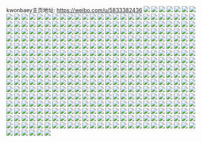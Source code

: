 kwonbaey主页地址: https://weibo.com/u/5833382436 
![](https://wx4.sinaimg.cn/mw2000/006mMhfuly1h8srn8nyd5j30m80m8tdy.jpg) 
![](https://wx4.sinaimg.cn/mw2000/006mMhfuly1h8s01yaiscj30zk1ban4k.jpg) 
![](https://wx4.sinaimg.cn/mw2000/006mMhfuly1h8s01zx5apj30zu0zuajf.jpg) 
![](https://wx4.sinaimg.cn/mw2000/006mMhfuly1h8rwp56d36j30n01ds793.jpg) 
![](https://wx4.sinaimg.cn/mw2000/006mMhfuly1h8rwp6opxjj30n01ds791.jpg) 
![](https://wx4.sinaimg.cn/mw2000/006mMhfuly1h8m8poknntj32c02c01ky.jpg) 
![](https://wx4.sinaimg.cn/mw2000/006mMhfuly1h8m8onetraj31fm1fm1kx.jpg) 
![](https://wx4.sinaimg.cn/mw2000/006mMhfuly1h8m8pkt8vfj30hi0hignr.jpg) 
![](https://wx4.sinaimg.cn/mw2000/006mMhfuly1h8m8seu7ysj30n00n03zl.jpg) 
![](https://wx4.sinaimg.cn/mw2000/006mMhfuly1h8bwtyj34ij32c0340hdw.jpg) 
![](https://wx4.sinaimg.cn/mw2000/006mMhfuly1h8bwtqxr78j32c034lx6t.jpg) 
![](https://wx4.sinaimg.cn/mw2000/006mMhfuly1h8bwtt2g3bj32c0340kjo.jpg) 
![](https://wx4.sinaimg.cn/mw2000/006mMhfuly1h8bwuvxkj1j32c03401l0.jpg) 
![](https://wx4.sinaimg.cn/mw2000/006mMhfuly1h8bwu6caxrj32c0340nph.jpg) 
![](https://wx4.sinaimg.cn/mw2000/006mMhfuly1h8bwuu1g28j32002o0qv7.jpg) 
![](https://wx4.sinaimg.cn/mw2000/006mMhfuly1h8bwtzowsnj30vd153qn8.jpg) 
![](https://wx4.sinaimg.cn/mw2000/006mMhfuly1h8bwtoiki5j32c0340b2f.jpg) 
![](https://wx4.sinaimg.cn/mw2000/006mMhfuly1h8ad3b30i0j30n01dsn9w.jpg) 
![](https://wx4.sinaimg.cn/mw2000/006mMhfuly1h8a6d4btmwj30kr0rpado.jpg) 
![](https://wx4.sinaimg.cn/mw2000/006mMhfuly1h88jp5olymj32c0340kjn.jpg) 
![](https://wx4.sinaimg.cn/mw2000/006mMhfuly1h88jp64buej30zk1bejvm.jpg) 
![](https://wx4.sinaimg.cn/mw2000/006mMhfuly1h88jp9ydugj33402c0e82.jpg) 
![](https://wx4.sinaimg.cn/mw2000/006mMhfuly1h88jp7a25ej30n01dsh87.jpg) 
![](https://wx4.sinaimg.cn/mw2000/006mMhfuly1h88jynwwrqj32c0340x6p.jpg) 
![](https://wx4.sinaimg.cn/mw2000/006mMhfuly1h85r1bhq4tj33402c0x6q.jpg) 
![](https://wx4.sinaimg.cn/mw2000/006mMhfuly1h83s2pxzg9j32c034be84.jpg) 
![](https://wx4.sinaimg.cn/mw2000/006mMhfuly1h7ndvy17rcj30m80m8dlj.jpg) 
![](https://wx4.sinaimg.cn/mw2000/006mMhfuly1h7kxwn3iolj32c0340e82.jpg) 
![](https://wx4.sinaimg.cn/mw2000/006mMhfuly1h7jradt6dsj328q2zn4qq.jpg) 
![](https://wx4.sinaimg.cn/mw2000/006mMhfuly1h7kxwot5juj320i2oob29.jpg) 
![](https://wx4.sinaimg.cn/mw2000/006mMhfuly1h7jrabtpj1j32c0340kjm.jpg) 
![](https://wx4.sinaimg.cn/mw2000/006mMhfuly1h7kxwo3gxej323t2t3npd.jpg) 
![](https://wx4.sinaimg.cn/mw2000/006mMhfuly1h7ky0vsakmj30mz0mzju4.jpg) 
![](https://wx4.sinaimg.cn/mw2000/006mMhfuly1h7hvhrff46j328a2z2e81.jpg) 
![](https://wx4.sinaimg.cn/mw2000/006mMhfuly1h7hvhs5q1tj32062o84qp.jpg) 
![](https://wx4.sinaimg.cn/mw2000/006mMhfuly1h7hvhunj1mj32c03401l0.jpg) 
![](https://wx4.sinaimg.cn/mw2000/006mMhfuly1h7hvht6888j32c03407wh.jpg) 
![](https://wx4.sinaimg.cn/mw2000/006mMhfuly1h7hvhqjtonj32c0340h9s.jpg) 
![](https://wx4.sinaimg.cn/mw2000/006mMhfuly1h7f3pehv3lj32c0340u0y.jpg) 
![](https://wx4.sinaimg.cn/mw2000/006mMhfuly1h7f3pgedscj316o1kwb29.jpg) 
![](https://wx4.sinaimg.cn/mw2000/006mMhfuly1h7f3pfe26mj316o1kwe81.jpg) 
![](https://wx4.sinaimg.cn/mw2000/006mMhfuly1h7f3pdavy4j32c034fx6q.jpg) 
![](https://wx4.sinaimg.cn/mw2000/006mMhfuly1h7dz5jbw3uj31xn2kvkjm.jpg) 
![](https://wx4.sinaimg.cn/mw2000/006mMhfuly1h7dz5burbbj31lj24pu0x.jpg) 
![](https://wx4.sinaimg.cn/mw2000/006mMhfuly1h7dz5d8p4pj31i7209b29.jpg) 
![](https://wx4.sinaimg.cn/mw2000/006mMhfuly1h7dz5ehuy2j31ox298x6q.jpg) 
![](https://wx4.sinaimg.cn/mw2000/006mMhfuly1h7dz8lm7mmj31171avneu.jpg) 
![](https://wx4.sinaimg.cn/mw2000/006mMhfuly1h7dz5guoepj32b93307wk.jpg) 
![](https://wx4.sinaimg.cn/mw2000/006mMhfuly1h6vwbhaozxj31sc2dsqv5.jpg) 
![](https://wx4.sinaimg.cn/mw2000/006mMhfuly1h6vwbg0zk1j31vl2i3qv5.jpg) 
![](https://wx4.sinaimg.cn/mw2000/006mMhfuly1h6tpfch2crj31t01t04aa.jpg) 
![](https://wx4.sinaimg.cn/mw2000/006mMhfuly1h6tpfeqemhj30n00rj45w.jpg) 
![](https://wx4.sinaimg.cn/mw2000/006mMhfuly1h6tpfeetk9j30u0140ajt.jpg) 
![](https://wx4.sinaimg.cn/mw2000/006mMhfuly1h6qn74ptdmj31kw1kwkjl.jpg) 
![](https://wx4.sinaimg.cn/mw2000/006mMhfuly1h6qn753484j31kt1kwdm3.jpg) 
![](https://wx4.sinaimg.cn/mw2000/006mMhfuly1h6qn75e97yj31kw1kw0zf.jpg) 
![](https://wx4.sinaimg.cn/mw2000/006mMhfuly1h6ojqk23duj30n01dsjzh.jpg) 
![](https://wx4.sinaimg.cn/mw2000/006mMhfuly1h6ojqkbbb0j30n01dstfs.jpg) 
![](https://wx4.sinaimg.cn/mw2000/006mMhfuly1h6ojrt2cr6j30n01ds1kx.jpg) 
![](https://wx4.sinaimg.cn/mw2000/006mMhfuly1h6nstw2lwlj314x1ocakc.jpg) 
![](https://wx4.sinaimg.cn/mw2000/006mMhfuly1h6nstrre3mj30zj1beaec.jpg) 
![](https://wx4.sinaimg.cn/mw2000/006mMhfuly1h6nstsm0m0j32c0340b2a.jpg) 
![](https://wx4.sinaimg.cn/mw2000/006mMhfuly1h6nstvp45sj32ao328hdt.jpg) 
![](https://wx4.sinaimg.cn/mw2000/006mMhfuly1h6ir7x5f2ij324t2uf7wi.jpg) 
![](https://wx4.sinaimg.cn/mw2000/006mMhfuly1h6ir7ve8dnj31o0280n4z.jpg) 
![](https://wx4.sinaimg.cn/mw2000/006mMhfuly1h6ir8ousvpj322q2rnx6p.jpg) 
![](https://wx4.sinaimg.cn/mw2000/006mMhfuly1h6i2wi4773j30u0160x13.jpg) 
![](https://wx4.sinaimg.cn/mw2000/006mMhfuly1h6i2wk243qj30u0160x05.jpg) 
![](https://wx4.sinaimg.cn/mw2000/006mMhfuly1h6gk6i7egxj30n01dsju0.jpg) 
![](https://wx4.sinaimg.cn/mw2000/006mMhfuly1h6din5iityj30mz11s7ao.jpg) 
![](https://wx4.sinaimg.cn/mw2000/006mMhfuly1h61tckbnltj30lf0skdfs.jpg) 
![](https://wx4.sinaimg.cn/mw2000/006mMhfuly1h61tcozzrbj31vn2i7npd.jpg) 
![](https://wx4.sinaimg.cn/mw2000/006mMhfuly1h61tcnnfs6j31zy2nykjn.jpg) 
![](https://wx4.sinaimg.cn/mw2000/006mMhfuly1h5uju9he2bj30sg11pqoh.jpg) 
![](https://wx4.sinaimg.cn/mw2000/006mMhfuly1h5s74f10iqj30tz15zdsi.jpg) 
![](https://wx4.sinaimg.cn/mw2000/006mMhfuly1h5s74empsfj30ry134wp6.jpg) 
![](https://wx4.sinaimg.cn/mw2000/006mMhfuly1h5q6vzlfhgj30m50m5n2c.jpg) 
![](https://wx4.sinaimg.cn/mw2000/006mMhfuly1h5q6w055yaj30n00n0gvd.jpg) 
![](https://wx4.sinaimg.cn/mw2000/006mMhfuly1h5q6w37dk5j30l50l5goy.jpg) 
![](https://wx4.sinaimg.cn/mw2000/006mMhfuly1h5q6w0epizj30n00n0q8p.jpg) 
![](https://wx4.sinaimg.cn/mw2000/006mMhfuly1h5q6we9u1mj31o02807wh.jpg) 
![](https://wx4.sinaimg.cn/mw2000/006mMhfuly1h5q6vztq5aj30jq0jq77c.jpg) 
![](https://wx4.sinaimg.cn/mw2000/006mMhfuly1h5mkjfddzmj319f1ok4qq.jpg) 
![](https://wx4.sinaimg.cn/mw2000/006mMhfuly1h5mkjbzdptj3296308e82.jpg) 
![](https://wx4.sinaimg.cn/mw2000/006mMhfuly1h5mkje92a8j31qx2bwnpe.jpg) 
![](https://wx4.sinaimg.cn/mw2000/006mMhfuly1h5mkjd3vv0j31ib20fe81.jpg) 
![](https://wx4.sinaimg.cn/mw2000/006mMhfuly1h5mkjag9swj31mq26b4qq.jpg) 
![](https://wx4.sinaimg.cn/mw2000/006mMhfuly1h5mkjg6qu9j32352s6hdt.jpg) 
![](https://wx4.sinaimg.cn/mw2000/006mMhfuly1h520x3lel7j30n00n0795.jpg) 
![](https://wx4.sinaimg.cn/mw2000/006mMhfuly1h520x2vghvj30n00n0dld.jpg) 
![](https://wx4.sinaimg.cn/mw2000/006mMhfuly1h520x3cwfwj30n00n079d.jpg) 
![](https://wx4.sinaimg.cn/mw2000/006mMhfuly1h520x34i94j30n00n0wgm.jpg) 
![](https://wx4.sinaimg.cn/mw2000/006mMhfuly1h44orl12ipj30n00y6tff.jpg) 
![](https://wx4.sinaimg.cn/mw2000/006mMhfuly1h40veb8p9yj30i40o6qb3.jpg) 
![](https://wx4.sinaimg.cn/mw2000/006mMhfuly1h40vedy01dj31j7274npd.jpg) 
![](https://wx4.sinaimg.cn/mw2000/006mMhfuly1h40vearhzij32bx33w1l0.jpg) 
![](https://wx4.sinaimg.cn/mw2000/006mMhfuly1h40ve46e9vj30n00uo7ch.jpg) 
![](https://wx4.sinaimg.cn/mw2000/006mMhfuly1h40ve97n4kj30n00uogyg.jpg) 
![](https://wx4.sinaimg.cn/mw2000/006mMhfuly1h40vecjllzj30n014w115.jpg) 
![](https://wx4.sinaimg.cn/mw2000/006mMhfuly1h40ve7ggdej30w78n9kjn.jpg) 
![](https://wx4.sinaimg.cn/mw2000/006mMhfuly1h40vehe8naj30n00uo468.jpg) 
![](https://wx4.sinaimg.cn/mw2000/006mMhfuly1h3dp7jkrl7j31o01o01ky.jpg) 
![](https://wx4.sinaimg.cn/mw2000/006mMhfuly1h36xpamw9wj31o02807wh.jpg) 
![](https://wx4.sinaimg.cn/mw2000/006mMhfuly1h329oj47vuj31o02307uc.jpg) 
![](https://wx4.sinaimg.cn/mw2000/006mMhfuly1h2ys0vnmmsj30ty0tydkg.jpg) 
![](https://wx4.sinaimg.cn/mw2000/006mMhfuly1h2vbu76rzwj31px2akx6q.jpg) 
![](https://wx4.sinaimg.cn/mw2000/006mMhfuly1h2vbu8moa2j319g1ol4qp.jpg) 
![](https://wx4.sinaimg.cn/mw2000/006mMhfuly1h2ocanm710j30qo0zkaj7.jpg) 
![](https://wx4.sinaimg.cn/mw2000/006mMhfuly1h2ocalfxzyj31o0280qv5.jpg) 
![](https://wx4.sinaimg.cn/mw2000/006mMhfuly1h2ocaox14ij31o02804qp.jpg) 
![](https://wx4.sinaimg.cn/mw2000/006mMhfuly1h2ocan5xkkj31o02807wh.jpg) 
![](https://wx4.sinaimg.cn/mw2000/006mMhfuly1h2fwhsysodj32c0340kjn.jpg) 
![](https://wx4.sinaimg.cn/mw2000/006mMhfuly1h2fwhui75lj31z52mve82.jpg) 
![](https://wx4.sinaimg.cn/mw2000/006mMhfuly1h2fwhr69oyj32bx33w7wk.jpg) 
![](https://wx4.sinaimg.cn/mw2000/006mMhfuly1h2f6nmoukrj30ki0rc0yb.jpg) 
![](https://wx4.sinaimg.cn/mw2000/006mMhfuly1h2coe1zn22j31o02804qq.jpg) 
![](https://wx4.sinaimg.cn/mw2000/006mMhfuly1h2coe3aqzwj31o02804qq.jpg) 
![](https://wx4.sinaimg.cn/mw2000/006mMhfuly1h2bmsynlejj32c02c0x6p.jpg) 
![](https://wx4.sinaimg.cn/mw2000/006mMhfuly1h24q76by6xj31ko23kkjl.jpg) 
![](https://wx4.sinaimg.cn/mw2000/006mMhfuly1h24q78f7lpj31o0280x6p.jpg) 
![](https://wx4.sinaimg.cn/mw2000/006mMhfuly1h1sw8n0pquj31cv1t5x6p.jpg) 
![](https://wx4.sinaimg.cn/mw2000/006mMhfuly1h1sw8jbq6qj31o0280e82.jpg) 
![](https://wx4.sinaimg.cn/mw2000/006mMhfuly1h1rzoz78d3j30l70l7q7b.jpg) 
![](https://wx4.sinaimg.cn/mw2000/006mMhfuly1h1rzozhq7jj30n00n0wk6.jpg) 
![](https://wx4.sinaimg.cn/mw2000/006mMhfuly1h1rzp4vmi9j318a0u0k48.jpg) 
![](https://wx4.sinaimg.cn/mw2000/006mMhfuly1h1rzozppooj30n00n0gnc.jpg) 
![](https://wx4.sinaimg.cn/mw2000/006mMhfuly1h1rzqrbv7nj30n00n0dib.jpg) 
![](https://wx4.sinaimg.cn/mw2000/006mMhfuly1h1rzqqimxgj31o01o0b2a.jpg) 
![](https://wx4.sinaimg.cn/mw2000/006mMhfuly1h1ce7wgk17j32822yru10.jpg) 
![](https://wx4.sinaimg.cn/mw2000/006mMhfuly1h1ce7su8whj321l2q4qv5.jpg) 
![](https://wx4.sinaimg.cn/mw2000/006mMhfuly1h1ce7xoekij31o0280e81.jpg) 
![](https://wx4.sinaimg.cn/mw2000/006mMhfuly1h1ce7qqqu5j32ps1j0e84.jpg) 
![](https://wx4.sinaimg.cn/mw2000/006mMhfuly1h1ce7u9ktkj31ln25v7wi.jpg) 
![](https://wx4.sinaimg.cn/mw2000/006mMhfuly1h1ce7s40goj31ns27pnpe.jpg) 
![](https://wx4.sinaimg.cn/mw2000/006mMhfuly1h1ce80twwcj31j021ce83.jpg) 
![](https://wx4.sinaimg.cn/mw2000/006mMhfuly1h14vfi8a53j324p24pe83.jpg) 
![](https://wx4.sinaimg.cn/mw2000/006mMhfuly1h14vfekrtfj31sc2ds1l0.jpg) 
![](https://wx4.sinaimg.cn/mw2000/006mMhfuly1h14vfjnx8jj31o0280e83.jpg) 
![](https://wx4.sinaimg.cn/mw2000/006mMhfuly1h14vfg9crrj31sc2dsb2b.jpg) 
![](https://wx4.sinaimg.cn/mw2000/006mMhfuly1h12gqbs551j30zg0zgk36.jpg) 
![](https://wx4.sinaimg.cn/mw2000/006mMhfuly1h12gqcqhdzj30n00n00xx.jpg) 
![](https://wx4.sinaimg.cn/mw2000/006mMhfuly1h11mmtd5ghj30tu0tudk7.jpg) 
![](https://wx4.sinaimg.cn/mw2000/006mMhfuly1h11mmtjpc0j30tz0trn1b.jpg) 
![](https://wx4.sinaimg.cn/mw2000/006mMhfuly1h11mmt6cjfj30u00r8af4.jpg) 
![](https://wx4.sinaimg.cn/mw2000/006mMhfuly1h11mmtxsnrj30tz0nuq6z.jpg) 
![](https://wx4.sinaimg.cn/mw2000/006mMhfuly1h0yy6g9ttqj31o02804qr.jpg) 
![](https://wx4.sinaimg.cn/mw2000/006mMhfuly1h0vjabeebjj30n00n07c9.jpg) 
![](https://wx4.sinaimg.cn/mw2000/006mMhfuly1h0vja4ysf8j30n00n0wp8.jpg) 
![](https://wx4.sinaimg.cn/mw2000/006mMhfuly1h0vja5oiv9j30n00n0qbp.jpg) 
![](https://wx4.sinaimg.cn/mw2000/006mMhfuly1h0vja6y56qj30n00n00ws.jpg) 
![](https://wx4.sinaimg.cn/mw2000/006mMhfuly1h0vja6qljij30n00n041l.jpg) 
![](https://wx4.sinaimg.cn/mw2000/006mMhfuly1h0vjab0nw6j30n00n04aj.jpg) 
![](https://wx4.sinaimg.cn/mw2000/006mMhfuly1h0vjabpsh7j30n00n0tbl.jpg) 
![](https://wx4.sinaimg.cn/mw2000/006mMhfuly1h0vja58f3hj30n00n0n0p.jpg) 
![](https://wx4.sinaimg.cn/mw2000/006mMhfuly1h0vjadegx6j318s67x7wj.jpg) 
![](https://wx4.sinaimg.cn/mw2000/006mMhfuly1h0vjaakc8dj30n00n0427.jpg) 
![](https://wx4.sinaimg.cn/mw2000/006mMhfuly1h0vja6c0bhj30n00n0415.jpg) 
![](https://wx4.sinaimg.cn/mw2000/006mMhfuly1h0lb67wdvaj32w82o7e83.jpg) 
![](https://wx4.sinaimg.cn/mw2000/006mMhfuly1h0lb6d17faj318m1nihdt.jpg) 
![](https://wx4.sinaimg.cn/mw2000/006mMhfuly1h0lb65vesnj32w82o7e83.jpg) 
![](https://wx4.sinaimg.cn/mw2000/006mMhfuly1h0f3z60x0dj30n00n0dik.jpg) 
![](https://wx4.sinaimg.cn/mw2000/006mMhfuly1h0f3z8rhg0j322b2r3kjm.jpg) 
![](https://wx4.sinaimg.cn/mw2000/006mMhfuly1h0f3z5mingj30n00cqacc.jpg) 
![](https://wx4.sinaimg.cn/mw2000/006mMhfuly1h0f3z6cpxej30n00n0dlt.jpg) 
![](https://wx4.sinaimg.cn/mw2000/006mMhfuly1h0f3z6ulenj30mh0mhjxo.jpg) 
![](https://wx4.sinaimg.cn/mw2000/006mMhfuly1h0f3zg7wm4j30n01dsk6i.jpg) 
![](https://wx4.sinaimg.cn/mw2000/006mMhfuly1h0f3zad7xlj32c02c0hdt.jpg) 
![](https://wx4.sinaimg.cn/mw2000/006mMhfuly1h0f3zfjwdhj30n00ptzm1.jpg) 
![](https://wx4.sinaimg.cn/mw2000/006mMhfuly1h0f40gp7p1j31kn1knqqx.jpg) 
![](https://wx4.sinaimg.cn/mw2000/006mMhfuly1h0axwfo2btj32c033zkjl.jpg) 
![](https://wx4.sinaimg.cn/mw2000/006mMhfuly1h07a4au901j30kd0r6jw1.jpg) 
![](https://wx4.sinaimg.cn/mw2000/006mMhfuly1h07a4bo5ndj32c02c04qp.jpg) 
![](https://wx4.sinaimg.cn/mw2000/006mMhfuly1h01q1u4zn8j32s52s5u0z.jpg) 
![](https://wx4.sinaimg.cn/mw2000/006mMhfuly1h01q1x5eq8j32s52s51l0.jpg) 
![](https://wx4.sinaimg.cn/mw2000/006mMhfuly1h01q1yti3oj32s52s51l0.jpg) 
![](https://wx4.sinaimg.cn/mw2000/006mMhfuly1h01q1p40nuj32s52s5u0z.jpg) 
![](https://wx4.sinaimg.cn/mw2000/006mMhfuly1h01q2arg3tj30q10pvafs.jpg) 
![](https://wx4.sinaimg.cn/mw2000/006mMhfuly1h01q1qblpsj32ht2s57wj.jpg) 
![](https://wx4.sinaimg.cn/mw2000/006mMhfuly1h01q1nrdpdj32s52s51l0.jpg) 
![](https://wx4.sinaimg.cn/mw2000/006mMhfuly1h01q1smwccj32s52s5x6r.jpg) 
![](https://wx4.sinaimg.cn/mw2000/006mMhfuly1h01q1vi68gj32s52s5hdv.jpg) 
![](https://wx4.sinaimg.cn/mw2000/006mMhfuly1gzjwdar63gj32aq2aqb2a.jpg) 
![](https://wx4.sinaimg.cn/mw2000/006mMhfuly1gzjwd9gvg4j32ai2aihdt.jpg) 
![](https://wx4.sinaimg.cn/mw2000/006mMhfuly1gzfjqe5ap1j30u00u0jxu.jpg) 
![](https://wx4.sinaimg.cn/mw2000/006mMhfuly1gzfjqhjbvvj30kk0kk44s.jpg) 
![](https://wx4.sinaimg.cn/mw2000/006mMhfuly1gyqbw5tbcmj329z29z7wi.jpg) 
![](https://wx4.sinaimg.cn/mw2000/006mMhfuly1gyfd3h5gppj32c02e61ky.jpg) 
![](https://wx4.sinaimg.cn/mw2000/006mMhfuly1gyfd3c6ny6j32c02c0b2b.jpg) 
![](https://wx4.sinaimg.cn/mw2000/006mMhfuly1gyfd3e0805j32c02c0qv5.jpg) 
![](https://wx4.sinaimg.cn/mw2000/006mMhfuly1gy8upzek2jj31mc25sqv5.jpg) 
![](https://wx4.sinaimg.cn/mw2000/006mMhfuly1gy8uq19ylqj31mc25sqv5.jpg) 
![](https://wx4.sinaimg.cn/mw2000/006mMhfuly1gy6h7uedk2j31qx2bwe81.jpg) 
![](https://wx4.sinaimg.cn/mw2000/006mMhfuly1gy6h7x38ppj31rs2d2qv5.jpg) 
![](https://wx4.sinaimg.cn/mw2000/006mMhfuly1gy6h7rhfu4j31qx2bwe81.jpg) 
![](https://wx4.sinaimg.cn/mw2000/006mMhfuly1gy6h83n5h8j321t2qfkjm.jpg) 
![](https://wx4.sinaimg.cn/mw2000/006mMhfuly1gy6h80h2k4j32522uqx6p.jpg) 
![](https://wx4.sinaimg.cn/mw2000/006mMhfuly1gxxiomt8ddj32801o0e82.jpg) 
![](https://wx4.sinaimg.cn/mw2000/006mMhfuly1gxxioq0g5kj32801o0x6q.jpg) 
![](https://wx4.sinaimg.cn/mw2000/006mMhfuly1gxxios9ljaj32yo1o0x6r.jpg) 
![](https://wx4.sinaimg.cn/mw2000/006mMhfuly1gxxioum3iqj32ps1j0e82.jpg) 
![](https://wx4.sinaimg.cn/mw2000/006mMhfuly1gxw3pouibbj31o0280000.jpg) 
![](https://wx4.sinaimg.cn/mw2000/006mMhfuly1gxs94gjl1mj31o0280qv6.jpg) 
![](https://wx4.sinaimg.cn/mw2000/006mMhfuly1gxqg2vhnboj31o0280b2a.jpg) 
![](https://wx4.sinaimg.cn/mw2000/006mMhfuly1gxqg1iystvj327g2xyx6q.jpg) 
![](https://wx4.sinaimg.cn/mw2000/006mMhfuly1gxqg0p2ewxj31g41xie82.jpg) 
![](https://wx4.sinaimg.cn/mw2000/006mMhfuly1gxqg0ktyp1j31yl2m3npd.jpg) 
![](https://wx4.sinaimg.cn/mw2000/006mMhfuly1gxj9bif4c8j32c02c01ky.jpg) 
![](https://wx4.sinaimg.cn/mw2000/006mMhfuly1gxj9bh9uxrj32c02c0npf.jpg) 
![](https://wx4.sinaimg.cn/mw2000/006mMhfuly1gxi1cbmmgpj31mh25zx6p.jpg) 
![](https://wx4.sinaimg.cn/mw2000/006mMhfuly1gxi1c9xf0aj30vc15snby.jpg) 
![](https://wx4.sinaimg.cn/mw2000/006mMhfuly1gxi1cddm6yj31o0280qv6.jpg) 
![](https://wx4.sinaimg.cn/mw2000/006mMhfuly1gxbbuiz178j31o0280qv6.jpg) 
![](https://wx4.sinaimg.cn/mw2000/006mMhfuly1gxbbugh37nj31ps2aetwx.jpg) 
![](https://wx4.sinaimg.cn/mw2000/006mMhfuly1gxbbum0q65j323g2smu0z.jpg) 
![](https://wx4.sinaimg.cn/mw2000/006mMhfuly1gxbbuhiqwuj31mq26aaoz.jpg) 
![](https://wx4.sinaimg.cn/mw2000/006mMhfuly1gx8um400dvj31o02801ky.jpg) 
![](https://wx4.sinaimg.cn/mw2000/006mMhfuly1gx2v5qrshuj3284284e81.jpg) 
![](https://wx4.sinaimg.cn/mw2000/006mMhfuly1gx2v5vojdpj31d51cl4jf.jpg) 
![](https://wx4.sinaimg.cn/mw2000/006mMhfuly1gx2v5pbhohj32642644qp.jpg) 
![](https://wx4.sinaimg.cn/mw2000/006mMhfuly1gx2v82azccj3270270e81.jpg) 
![](https://wx4.sinaimg.cn/mw2000/006mMhfuly1gx2v5rrldyj31zw1zw7wh.jpg) 
![](https://wx4.sinaimg.cn/mw2000/006mMhfuly1gx2v5suxgyj32c02c01kx.jpg) 
![](https://wx4.sinaimg.cn/mw2000/006mMhfuly1gx2v5uxws7j32c02c01kx.jpg) 
![](https://wx4.sinaimg.cn/mw2000/006mMhfuly1gx2v96efttj32c02c0b29.jpg) 
![](https://wx4.sinaimg.cn/mw2000/006mMhfuly1gx2v5tzdv0j32c02c07wh.jpg) 
![](https://wx4.sinaimg.cn/mw2000/006mMhfuly1gx21h2bahxj31j51j57wh.jpg) 
![](https://wx4.sinaimg.cn/mw2000/006mMhfuly1gx21h4fuwoj32c02c0e83.jpg) 
![](https://wx4.sinaimg.cn/mw2000/006mMhfuly1gx21h9i6g5j32c02c0qv6.jpg) 
![](https://wx4.sinaimg.cn/mw2000/006mMhfuly1gx21hbdd3wj32c02c0kjm.jpg) 
![](https://wx4.sinaimg.cn/mw2000/006mMhfuly1gx21h6qz68j32c02c0npf.jpg) 
![](https://wx4.sinaimg.cn/mw2000/006mMhfuly1gx21h2x731j30u00u0122.jpg) 
![](https://wx4.sinaimg.cn/mw2000/006mMhfuly1gwx24nsb65j32bs33q1ky.jpg) 
![](https://wx4.sinaimg.cn/mw2000/006mMhfuly1gwx24r305uj32c0340e83.jpg) 
![](https://wx4.sinaimg.cn/mw2000/006mMhfuly1gwx24zyapkj31xz2lbx6p.jpg) 
![](https://wx4.sinaimg.cn/mw2000/006mMhfuly1gwx24perinj31o02807wh.jpg) 
![](https://wx4.sinaimg.cn/mw2000/006mMhfuly1gwtyxm5gc3j31tk1tkb2a.jpg) 
![](https://wx4.sinaimg.cn/mw2000/006mMhfuly1gwtyxoy2ubj32c02c0qv8.jpg) 
![](https://wx4.sinaimg.cn/mw2000/006mMhfuly1gwtyxqlynmj32c02c0b29.jpg) 
![](https://wx4.sinaimg.cn/mw2000/006mMhfuly1gwtyxseigaj32c02c04qr.jpg) 
![](https://wx4.sinaimg.cn/mw2000/006mMhfuly1gwtyxw2285j32c02c01l3.jpg) 
![](https://wx4.sinaimg.cn/mw2000/006mMhfuly1gwtyxyjet3j32c02c07wi.jpg) 
![](https://wx4.sinaimg.cn/mw2000/006mMhfuly1gwtyy010w5j31o01o0kjl.jpg) 
![](https://wx4.sinaimg.cn/mw2000/006mMhfuly1gwtyy2l101j328y28ye83.jpg) 
![](https://wx4.sinaimg.cn/mw2000/006mMhfuly1gwtyxk1gzpj31o0280b2a.jpg) 
![](https://wx4.sinaimg.cn/mw2000/006mMhfuly1gwtyy4ixl1j32c02c07wi.jpg) 
![](https://wx4.sinaimg.cn/mw2000/006mMhfuly1gwtyy7i85jj322u22ub2a.jpg) 
![](https://wx4.sinaimg.cn/mw2000/006mMhfuly1gwtyy9o6xbj32c02c0x6r.jpg) 
![](https://wx4.sinaimg.cn/mw2000/006mMhfuly1gwtyy5w2jjj32c02c0qv5.jpg) 
![](https://wx4.sinaimg.cn/mw2000/006mMhfuly1gwtyybeh1sj32c02c0b29.jpg) 
![](https://wx4.sinaimg.cn/mw2000/006mMhfuly1gwtyye16bvj32c02c0e84.jpg) 
![](https://wx4.sinaimg.cn/mw2000/006mMhfuly1gwsnb64zcaj32c02c0u0x.jpg) 
![](https://wx4.sinaimg.cn/mw2000/006mMhfuly1gwsnaxpfn9j32c02c0npf.jpg) 
![](https://wx4.sinaimg.cn/mw2000/006mMhfuly1gwsnazbhsvj32c02c04qq.jpg) 
![](https://wx4.sinaimg.cn/mw2000/006mMhfuly1gwsnb1vhtsj32c02c0nmb.jpg) 
![](https://wx4.sinaimg.cn/mw2000/006mMhfuly1gwsnb4lgcrj32c02c0kjl.jpg) 
![](https://wx4.sinaimg.cn/mw2000/006mMhfuly1gwsnb32ciij32c02c0kjl.jpg) 
![](https://wx4.sinaimg.cn/mw2000/006mMhfuly1gwsnb7cc5mj32c02c0e81.jpg) 
![](https://wx4.sinaimg.cn/mw2000/006mMhfuly1gwsnb0lromj32c02c0kjl.jpg) 
![](https://wx4.sinaimg.cn/mw2000/006mMhfuly1gwsnb8ov7tj32c02c0hdu.jpg) 
![](https://wx4.sinaimg.cn/mw2000/006mMhfuly1gwrqthwz9rj32c02c0b29.jpg) 
![](https://wx4.sinaimg.cn/mw2000/006mMhfuly1gwrqth469qj32801o04qq.jpg) 
![](https://wx4.sinaimg.cn/mw2000/006mMhfuly1gwrqtehqgwj32c02c07wh.jpg) 
![](https://wx4.sinaimg.cn/mw2000/006mMhfuly1gwosvzt7h7j30n01dse08.jpg) 
![](https://wx4.sinaimg.cn/mw2000/006mMhfuly1gwosvy9x6tj30n01dsh7n.jpg) 
![](https://wx4.sinaimg.cn/mw2000/006mMhfuly1gwlxgisbafj31br1brb29.jpg) 
![](https://wx4.sinaimg.cn/mw2000/006mMhfuly1gwlxgydguuj31bu1budvs.jpg) 
![](https://wx4.sinaimg.cn/mw2000/006mMhfuly1gwlxhgz8uwj3222222e82.jpg) 
![](https://wx4.sinaimg.cn/mw2000/006mMhfuly1gwlxgqnw7lj32c02c0e82.jpg) 
![](https://wx4.sinaimg.cn/mw2000/006mMhfuly1gwlxh1oazbj322g22gkjl.jpg) 
![](https://wx4.sinaimg.cn/mw2000/006mMhfuly1gwlxh69ehgj32c02c0e81.jpg) 
![](https://wx4.sinaimg.cn/mw2000/006mMhfuly1gwlxk2jh21j32c02c01ky.jpg) 
![](https://wx4.sinaimg.cn/mw2000/006mMhfuly1gwlxgx9zulj32c02c0x6q.jpg) 
![](https://wx4.sinaimg.cn/mw2000/006mMhfuly1gwlxgmr0bnj32c02c0npe.jpg) 
![](https://wx4.sinaimg.cn/mw2000/006mMhfuly1gwlxgtkgp5j32c02c0kjl.jpg) 
![](https://wx4.sinaimg.cn/mw2000/006mMhfuly1gwlxgztvffj32c02c07wh.jpg) 
![](https://wx4.sinaimg.cn/mw2000/006mMhfuly1gwlxh3heg2j32c02c0qv5.jpg) 
![](https://wx4.sinaimg.cn/mw2000/006mMhfuly1gw5prsdg8ej32c02c0qv6.jpg) 
![](https://wx4.sinaimg.cn/mw2000/006mMhfuly1gw5pru8vynj32c02c0e81.jpg) 
![](https://wx4.sinaimg.cn/mw2000/006mMhfuly1gw5prvg4j7j326o26oqv5.jpg) 
![](https://wx4.sinaimg.cn/mw2000/006mMhfuly1gw5prx026qj32c02c0e82.jpg) 
![](https://wx4.sinaimg.cn/mw2000/006mMhfuly1gvwha4nhk1j32c02c0x6q.jpg) 
![](https://wx4.sinaimg.cn/mw2000/006mMhfuly1gvwh9yw8yyj31vx1vxkjl.jpg) 
![](https://wx4.sinaimg.cn/mw2000/006mMhfuly1gvwha30cd2j31kc1kc4qp.jpg) 
![](https://wx4.sinaimg.cn/mw2000/006mMhfuly1gvwha1nluhj30n00n0wgb.jpg) 
![](https://wx4.sinaimg.cn/mw2000/006mMhfuly1gvwha2e3tdj30k60k6n0f.jpg) 
![](https://wx4.sinaimg.cn/mw2000/006mMhfuly1gvwh9y8s4vj30oy0oydnc.jpg) 
![](https://wx4.sinaimg.cn/mw2000/006mMhfuly1gvwh9z6keuj30ir0p0adv.jpg) 
![](https://wx4.sinaimg.cn/mw2000/006mMhfuly1gvwh9xu8jtj30sk0skdp4.jpg) 
![](https://wx4.sinaimg.cn/mw2000/006mMhfuly1gvwha1ax3qj32c02c0u0z.jpg) 
![](https://wx4.sinaimg.cn/mw2000/006mMhfuly1gvwha5hdg8j30sx0i941q.jpg) 
![](https://wx4.sinaimg.cn/mw2000/006mMhfuly1gvvaaeojvuj30mz0zu7js.jpg) 
![](https://wx4.sinaimg.cn/mw2000/006mMhfuly1gvqikhjyjrj62c02c0npd02.jpg) 
![](https://wx4.sinaimg.cn/mw2000/006mMhfuly1gvqikcup2mj62c02c01ky02.jpg) 
![](https://wx4.sinaimg.cn/mw2000/006mMhfuly1gvqik6ot5nj62c02c0b2902.jpg) 
![](https://wx4.sinaimg.cn/mw2000/006mMhfuly1gvqikiun6jj624n24n1ky02.jpg) 
![](https://wx4.sinaimg.cn/mw2000/006mMhfuly1gvqik9n1kbj6227227wy502.jpg) 
![](https://wx4.sinaimg.cn/mw2000/006mMhfuly1gvqikg3is5j62c02c01ky02.jpg) 
![](https://wx4.sinaimg.cn/mw2000/006mMhfuly1gvqikb6mzsj620w20we8202.jpg) 
![](https://wx4.sinaimg.cn/mw2000/006mMhfuly1gvqik8xb17j61ds0n04qp02.jpg) 
![](https://wx4.sinaimg.cn/mw2000/006mMhfuly1gvqikejyhaj61yz1yze8202.jpg) 
![](https://wx4.sinaimg.cn/mw2000/006mMhfuly1gvii3gtqqkj60qc0z4k3v02.jpg) 
![](https://wx4.sinaimg.cn/mw2000/006mMhfuly1gv6y3xkcllj624m2u64qs02.jpg) 
![](https://wx4.sinaimg.cn/mw2000/006mMhfuly1gv4bvm1lphj62c03407wh02.jpg) 
![](https://wx4.sinaimg.cn/mw2000/006mMhfuly1gv4bvhionbj62c0340u1102.jpg) 
![](https://wx4.sinaimg.cn/mw2000/006mMhfuly1gv4bvio902j61se2du1kz02.jpg) 
![](https://wx4.sinaimg.cn/mw2000/006mMhfuly1gv4bvkjuwcj62c0340qv702.jpg) 
![](https://wx4.sinaimg.cn/mw2000/006mMhfuly1gv3h9649i3j62c0340b2a02.jpg) 
![](https://wx4.sinaimg.cn/mw2000/006mMhfuly1gv3h9dkes5j62c0340x6r02.jpg) 
![](https://wx4.sinaimg.cn/mw2000/006mMhfuly1gv3h99ebpsj60vc15s7jx02.jpg) 
![](https://wx4.sinaimg.cn/mw2000/006mMhfuly1gv3h9flw3uj62c0340b2b02.jpg) 
![](https://wx4.sinaimg.cn/mw2000/006mMhfuly1gv3h9amf2yj62c0340npe02.jpg) 
![](https://wx4.sinaimg.cn/mw2000/006mMhfuly1gv3h9bvpidj62c0340e8202.jpg) 
![](https://wx4.sinaimg.cn/mw2000/006mMhfuly1gv2dcyew1dj62c0340u0y02.jpg) 
![](https://wx4.sinaimg.cn/mw2000/006mMhfuly1gv2dcx7yzcj32c0340qv6.jpg) 
![](https://wx4.sinaimg.cn/mw2000/006mMhfuly1gv21d6m0gzj61o0280b2a02.jpg) 
![](https://wx4.sinaimg.cn/mw2000/006mMhfuly1gv21d4lhs8j60vc15sh1i02.jpg) 
![](https://wx4.sinaimg.cn/mw2000/006mMhfuly1gv21d2xik5j625h2vbnpd02.jpg) 
![](https://wx4.sinaimg.cn/mw2000/006mMhfuly1gv21dc6fpej62c03407wj02.jpg) 
![](https://wx4.sinaimg.cn/mw2000/006mMhfuly1gv21dam44lj62c0340qv702.jpg) 
![](https://wx4.sinaimg.cn/mw2000/006mMhfuly1gv21d8smn4j62662w8kjm02.jpg) 
![](https://wx4.sinaimg.cn/mw2000/006mMhfuly1gv21d71dwcj60vc15sk2x02.jpg) 
![](https://wx4.sinaimg.cn/mw2000/006mMhfuly1gv21d78kf4j60vc15samk02.jpg) 
![](https://wx4.sinaimg.cn/mw2000/006mMhfuly1gv21d7rdhqj60vc15s15f02.jpg) 
![](https://wx4.sinaimg.cn/mw2000/006mMhfuly1gv1g652snuj32c02c0npd.jpg) 
![](https://wx4.sinaimg.cn/mw2000/006mMhfuly1gv1g6aorr2j62c0340u0y02.jpg) 
![](https://wx4.sinaimg.cn/mw2000/006mMhfuly1gv1g63ay5rj60tu13sk7202.jpg) 
![](https://wx4.sinaimg.cn/mw2000/006mMhfuly1gv1g671dhij62c02c0npd02.jpg) 
![](https://wx4.sinaimg.cn/mw2000/006mMhfuly1gv1g6417lmj62c02c0hdt02.jpg) 
![](https://wx4.sinaimg.cn/mw2000/006mMhfuly1gv1g689oqwj62c02c0u0x02.jpg) 
![](https://wx4.sinaimg.cn/mw2000/006mMhfuly1guzs85r36aj62c02c0x6p02.jpg) 
![](https://wx4.sinaimg.cn/mw2000/006mMhfuly1guzs88m2f3j628f28f4qq02.jpg) 
![](https://wx4.sinaimg.cn/mw2000/006mMhfuly1guzs844xttj62c0340e8202.jpg) 
![](https://wx4.sinaimg.cn/mw2000/006mMhfuly1guzs8d4p3yj62c0340hdv02.jpg) 
![](https://wx4.sinaimg.cn/mw2000/006mMhfuly1guucklt7h7j31o01o07wh.jpg) 
![](https://wx4.sinaimg.cn/mw2000/006mMhfuly1guuckjhwebj61o01o0qpc02.jpg) 
![](https://wx4.sinaimg.cn/mw2000/006mMhfuly1gus495mkkzj62c02c0e8302.jpg) 
![](https://wx4.sinaimg.cn/mw2000/006mMhfuly1guqll0005ej60u00u0n9l02.jpg) 
![](https://wx4.sinaimg.cn/mw2000/006mMhfuly1guo8dyi82yj61zm1zmb2902.jpg) 
![](https://wx4.sinaimg.cn/mw2000/006mMhfuly1guo8dxc7j9j62c02c0x6q02.jpg) 
![](https://wx4.sinaimg.cn/mw2000/006mMhfuly1guo8dvkxldj62c02c0kjn02.jpg) 
![](https://wx4.sinaimg.cn/mw2000/006mMhfuly1guo8drw93ij63402c0nph02.jpg) 
![](https://wx4.sinaimg.cn/mw2000/006mMhfuly1guo8dtitm9j62c02c0tdf02.jpg) 
![](https://wx4.sinaimg.cn/mw2000/006mMhfuly1guo8e38gbzj62uc1y9x6r02.jpg) 
![](https://wx4.sinaimg.cn/mw2000/006mMhfuly1guo8dpflwaj60gc0atabr02.jpg) 
![](https://wx4.sinaimg.cn/mw2000/006mMhfuly1guo8dt2wu5j60n00mpq5f02.jpg) 
![](https://wx4.sinaimg.cn/mw2000/006mMhfuly1guo8e9raofj62c02c01ky02.jpg) 
![](https://wx4.sinaimg.cn/mw2000/006mMhfuly1gulwjwaskuj62c02c07wh02.jpg) 
![](https://wx4.sinaimg.cn/mw2000/006mMhfuly1gulwjyska9j61kz1kzb2902.jpg) 
![](https://wx4.sinaimg.cn/mw2000/006mMhfuly1gulwk2otaoj61zi1zi7wh02.jpg) 
![](https://wx4.sinaimg.cn/mw2000/006mMhfuly1gulwk3pg8uj62aw2aw1kx02.jpg) 
![](https://wx4.sinaimg.cn/mw2000/006mMhfuly1gulwk1lobvj62c02c0x6p02.jpg) 
![](https://wx4.sinaimg.cn/mw2000/006mMhfuly1gulwk47rfkj60b40b1t9302.jpg) 
![](https://wx4.sinaimg.cn/mw2000/006mMhfuly1guitjyda1cj60n00n0wl402.jpg) 
![](https://wx4.sinaimg.cn/mw2000/006mMhfuly1guitk3arwvj62c02c0npe02.jpg) 
![](https://wx4.sinaimg.cn/mw2000/006mMhfuly1guitjzlek7j62c02c0u0y02.jpg) 
![](https://wx4.sinaimg.cn/mw2000/006mMhfuly1guitk1hfezj62c02c04qq02.jpg) 
![](https://wx4.sinaimg.cn/mw2000/006mMhfuly1guitk7cv53j61ld2dye8202.jpg) 
![](https://wx4.sinaimg.cn/mw2000/006mMhfuly1guitk4ywjwj627r27rnpe02.jpg) 
![](https://wx4.sinaimg.cn/mw2000/006mMhfuly1guitjy4i9lj60n00n0gpi02.jpg) 
![](https://wx4.sinaimg.cn/mw2000/006mMhfuly1guitk0j712j60n00yijwp02.jpg) 
![](https://wx4.sinaimg.cn/mw2000/006mMhfuly1guitka4g62j625t25tx6p02.jpg) 
![](https://wx4.sinaimg.cn/mw2000/006mMhfuly1guitkb3wifj30n00s0dl0.jpg) 
![](https://wx4.sinaimg.cn/mw2000/006mMhfuly1gtopmq3w5nj62c02c0npe02.jpg) 
![](https://wx4.sinaimg.cn/mw2000/006mMhfuly1gtopmtlr9pj62c02c01kz02.jpg) 
![](https://wx4.sinaimg.cn/mw2000/006mMhfuly1gtopmx6gn2j6291291nph02.jpg) 
![](https://wx4.sinaimg.cn/mw2000/006mMhfuly1gtopmnn0qqj61eh1ehu0x02.jpg) 
![](https://wx4.sinaimg.cn/mw2000/006mMhfuly1gtopmzsgeuj32yo1o0qv6.jpg) 
![](https://wx4.sinaimg.cn/mw2000/006mMhfuly1gtopn5pivgj62c02c0kjn02.jpg) 
![](https://wx4.sinaimg.cn/mw2000/006mMhfuly1gtopna4ngyj6292292b2902.jpg) 
![](https://wx4.sinaimg.cn/mw2000/006mMhfuly1gtopn9bbckj62o02o0u0y02.jpg) 
![](https://wx4.sinaimg.cn/mw2000/006mMhfuly1gtopn73md6j62c02c0x6p02.jpg) 
![](https://wx4.sinaimg.cn/mw2000/006mMhfuly1gtkydfl2q8j61wu1wuu0x02.jpg) 
![](https://wx4.sinaimg.cn/mw2000/006mMhfuly1gtkycm5bkcj628i28ikjl02.jpg) 
![](https://wx4.sinaimg.cn/mw2000/006mMhfuly1gtkycnny4lj62c02c0b2a02.jpg) 
![](https://wx4.sinaimg.cn/mw2000/006mMhfuly1gtkycq5trlj62c02c01kx02.jpg) 
![](https://wx4.sinaimg.cn/mw2000/006mMhfuly1gtkyctaqorj614v6tahdv02.jpg) 
![](https://wx4.sinaimg.cn/mw2000/006mMhfuly1gtkyizm8bjj60k50k5gpp02.jpg) 
![](https://wx4.sinaimg.cn/mw2000/006mMhfuly1gtctqlz8eoj32o82o81kz.jpg) 
![](https://wx4.sinaimg.cn/mw2000/006mMhfuly1gtctqgp1dmj32o82o87wh.jpg) 
![](https://wx4.sinaimg.cn/mw2000/006mMhfuly1gtctqpoyujj32o82o8u0y.jpg) 
![](https://wx4.sinaimg.cn/mw2000/006mMhfuly1gtctqk8symj32o82o8hdv.jpg) 
![](https://wx4.sinaimg.cn/mw2000/006mMhfuly1gtctqmsianj32c02c0h82.jpg) 
![](https://wx4.sinaimg.cn/mw2000/006mMhfuly1gtctqed1joj32o82o8kjo.jpg) 
![](https://wx4.sinaimg.cn/mw2000/006mMhfuly1gtctqicofhj32o82o8e82.jpg) 
![](https://wx4.sinaimg.cn/mw2000/006mMhfuly1gtctqf6esjj32o82o81kx.jpg) 
![](https://wx4.sinaimg.cn/mw2000/006mMhfuly1gtctqnxcsgj32c02c0e81.jpg) 
![](https://wx4.sinaimg.cn/mw2000/006mMhfuly1gtbhdq5ellj62ae2aenpg02.jpg) 
![](https://wx4.sinaimg.cn/mw2000/006mMhfuly1gtbhdrnl8uj32c02c07wh.jpg) 
![](https://wx4.sinaimg.cn/mw2000/006mMhfuly1gtaq7kpqw1j33401r0hdu.jpg) 
![](https://wx4.sinaimg.cn/mw2000/006mMhfuly1gt8e9frmdmj32c02c0u0x.jpg) 
![](https://wx4.sinaimg.cn/mw2000/006mMhfuly1gt8e9lgdsoj32c02c01ky.jpg) 
![](https://wx4.sinaimg.cn/mw2000/006mMhfuly1gt8e9ka2uzj32c02c0npd.jpg) 
![](https://wx4.sinaimg.cn/mw2000/006mMhfuly1gt8e9iwi23j61wl2ss1ky02.jpg) 
![](https://wx4.sinaimg.cn/mw2000/006mMhfuly1gt8e9hbeysj32c02c0b29.jpg) 
![](https://wx4.sinaimg.cn/mw2000/006mMhfuly1gt8e9ml4hyj32c02c0b29.jpg) 
![](https://wx4.sinaimg.cn/mw2000/006mMhfuly1gt8e9oxup7j30n00n0dp9.jpg) 
![](https://wx4.sinaimg.cn/mw2000/006mMhfuly1gt8eao5ktoj32c02c01l0.jpg) 
![](https://wx4.sinaimg.cn/mw2000/006mMhfuly1gt8efg3zy3j323s23sqv5.jpg) 
![](https://wx4.sinaimg.cn/mw2000/006mMhfuly1gt7ilfr8fmj325t25tx6p.jpg) 
![](https://wx4.sinaimg.cn/mw2000/006mMhfuly1gt7ilh1hylj32c02c04qp.jpg) 
![](https://wx4.sinaimg.cn/mw2000/006mMhfuly1gt7ilpbd0dj324h24hqv5.jpg) 
![](https://wx4.sinaimg.cn/mw2000/006mMhfuly1gt7iln19c4j33402c0kjm.jpg) 
![](https://wx4.sinaimg.cn/mw2000/006mMhfuly1gt7ipjbzfcj32s52s57wk.jpg) 
![](https://wx4.sinaimg.cn/mw2000/006mMhfuly1gt7ilritwsj32b12b1b2b.jpg) 
![](https://wx4.sinaimg.cn/mw2000/006mMhfuly1gt7ilw30z3j32c02c04qs.jpg) 
![](https://wx4.sinaimg.cn/mw2000/006mMhfuly1gt7illesnkj31ys1ys1kx.jpg) 
![](https://wx4.sinaimg.cn/mw2000/006mMhfuly1gt7ipjuvmcj30n00n0tdj.jpg) 
![](https://wx4.sinaimg.cn/mw2000/006mMhfugy1gsgipv2ykjj61o01o0qv502.jpg) 
![](https://wx4.sinaimg.cn/mw2000/006mMhfugy1gs8mt64zzpj31le1le1cw.jpg) 
![](https://wx4.sinaimg.cn/mw2000/006mMhfugy1gs8msygsj1j32c02c0x6r.jpg) 
![](https://wx4.sinaimg.cn/mw2000/006mMhfugy1gs8mt59qctj30zl0zlwl2.jpg) 
![](https://wx4.sinaimg.cn/mw2000/006mMhfugy1gs8mt8ff0fj31xu1xutxm.jpg) 
![](https://wx4.sinaimg.cn/mw2000/006mMhfugy1gs8mt2hyt0j32c02c0npe.jpg) 
